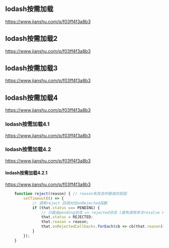 ## lodash按需加载
https://www.jianshu.com/p/f03ff4f3a8b3
## lodash按需加载2
https://www.jianshu.com/p/f03ff4f3a8b3
## lodash按需加载3
https://www.jianshu.com/p/f03ff4f3a8b3
## lodash按需加载4
https://www.jianshu.com/p/f03ff4f3a8b3

### lodash按需加载4.1
https://www.jianshu.com/p/f03ff4f3a8b3
### lodash按需加载4.2
https://www.jianshu.com/p/f03ff4f3a8b3
#### lodash按需加载4.2.1
https://www.jianshu.com/p/f03ff4f3a8b3
```  js
    function reject(reason) { // reason失败态时接收的拒因
        setTimeout(() => {
            // 调用reject 回调对应onRejected函数
            if (that.status === PENDING) {
                // 只能由pending状态 => rejected状态 (避免调用多次resolve reject)
                that.status = REJECTED;
                that.reason = reason;
                that.onRejectedCallbacks.forEach(cb => cb(that.reason));
            }
        });
    }
```